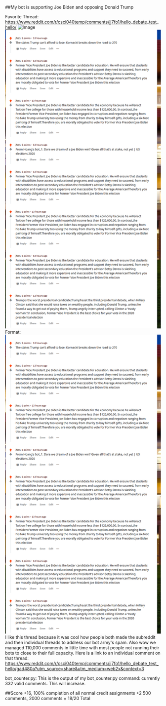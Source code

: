 ##My bot is supporting Joe Biden and opposing Donald Trump

Favorite Thread:
https://www.reddit.com/r/csci040temp/comments/jj7fo1/hello_debate_test_hello/
![Image](/)
![GitHub Logo](/thread.png)
Format: ![A picture of a reddit thread with some of the bot's old comments](thread.png)
I like this thread because it was cool how people both made the subreddit and then individual threads to address our bot army's spam. Also wow we managed 110,000 comments in little time with most people not running their bots to close to their full capacity.
Here is a link to an individual comment on that thread:
https://www.reddit.com/r/csci040temp/comments/jj7fo1/hello_debate_test_hello/gad480a?utm_source=share&utm_medium=web2x&context=3

bot_counter.py:
    This is the output of my bot_counter.py command: currently 332 valid comments. This will increase.
    
##Score
+16, 100% completion of all normal credit assignments
+2 500 comments, 2000 comments
= 18/20 Total

